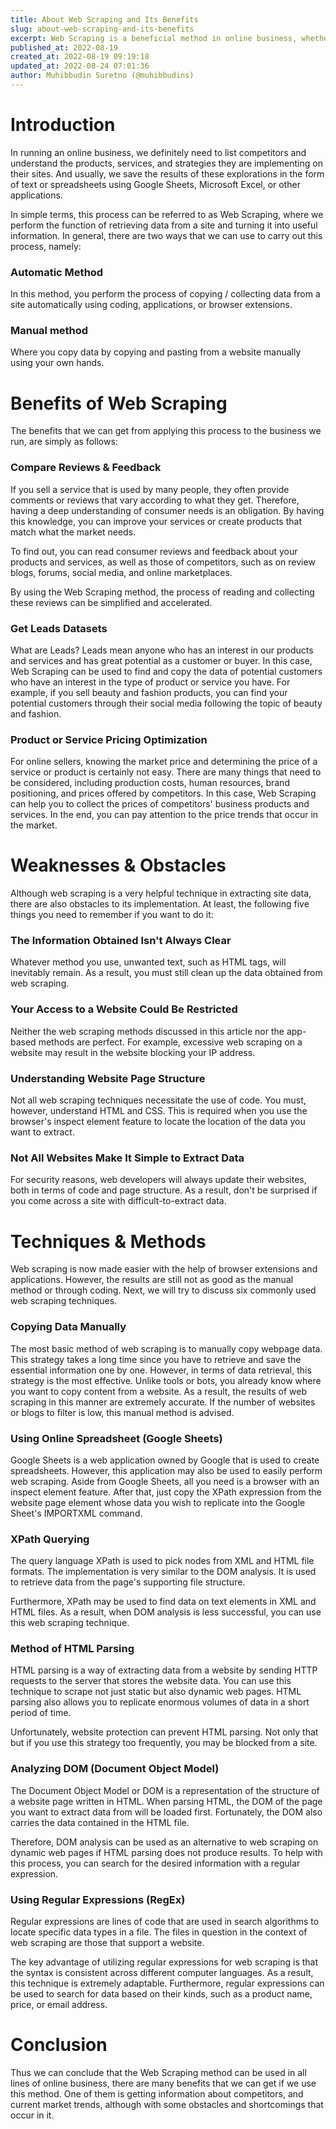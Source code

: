 ```yaml
---
title: About Web Scraping and Its Benefits
slug: about-web-scraping-and-its-benefits
excerpt: Web Scraping is a beneficial method in online business, whether it's to study the market, understand competitors, or find potential users/customers. In this article, we will learn more about the role, methods, and uses of Web Scraping itself.
published_at: 2022-08-19
created_at: 2022-08-19 09:19:18
updated_at: 2022-08-24 07:01:36
author: Muhibbudin Suretno (@muhibbudins)
---
```


Introduction
============

In running an online business, we definitely need to list competitors and understand the products, services, and strategies they are implementing on their sites. And usually, we save the results of these explorations in the form of text or spreadsheets using Google Sheets, Microsoft Excel, or other applications.

In simple terms, this process can be referred to as Web Scraping, where we perform the function of retrieving data from a site and turning it into useful information. In general, there are two ways that we can use to carry out this process, namely:

### Automatic Method

In this method, you perform the process of copying / collecting data from a site automatically using coding, applications, or browser extensions.

### Manual method

Where you copy data by copying and pasting from a website manually using your own hands.

Benefits of Web Scraping
========================

The benefits that we can get from applying this process to the business we run, are simply as follows:

### Compare Reviews & Feedback

If you sell a service that is used by many people, they often provide comments or reviews that vary according to what they get. Therefore, having a deep understanding of consumer needs is an obligation. By having this knowledge, you can improve your services or create products that match what the market needs.

To find out, you can read consumer reviews and feedback about your products and services, as well as those of competitors, such as on review blogs, forums, social media, and online marketplaces.

By using the Web Scraping method, the process of reading and collecting these reviews can be simplified and accelerated.

### Get Leads Datasets

What are Leads? Leads mean anyone who has an interest in our products and services and has great potential as a customer or buyer. In this case, Web Scraping can be used to find and copy the data of potential customers who have an interest in the type of product or service you have. For example, if you sell beauty and fashion products, you can find your potential customers through their social media following the topic of beauty and fashion.

### Product or Service Pricing Optimization

For online sellers, knowing the market price and determining the price of a service or product is certainly not easy. There are many things that need to be considered, including production costs, human resources, brand positioning, and prices offered by competitors. In this case, Web Scraping can help you to collect the prices of competitors' business products and services. In the end, you can pay attention to the price trends that occur in the market.

Weaknesses & Obstacles
======================

Although web scraping is a very helpful technique in extracting site data, there are also obstacles to its implementation. At least, the following five things you need to remember if you want to do it:

### The Information Obtained Isn't Always Clear

Whatever method you use, unwanted text, such as HTML tags, will inevitably remain. As a result, you must still clean up the data obtained from web scraping.

### Your Access to a Website Could Be Restricted

Neither the web scraping methods discussed in this article nor the app-based methods are perfect. For example, excessive web scraping on a website may result in the website blocking your IP address.

### Understanding Website Page Structure

Not all web scraping techniques necessitate the use of code. You must, however, understand HTML and CSS. This is required when you use the browser's inspect element feature to locate the location of the data you want to extract.

### Not All Websites Make It Simple to Extract Data

For security reasons, web developers will always update their websites, both in terms of code and page structure. As a result, don't be surprised if you come across a site with difficult-to-extract data.

Techniques & Methods
====================

Web scraping is now made easier with the help of browser extensions and applications. However, the results are still not as good as the manual method or through coding. Next, we will try to discuss six commonly used web scraping techniques.

### Copying Data Manually

The most basic method of web scraping is to manually copy webpage data. This strategy takes a long time since you have to retrieve and save the essential information one by one. However, in terms of data retrieval, this strategy is the most effective. Unlike tools or bots, you already know where you want to copy content from a website. As a result, the results of web scraping in this manner are extremely accurate. If the number of websites or blogs to filter is low, this manual method is advised.

### Using Online Spreadsheet (Google Sheets)

Google Sheets is a web application owned by Google that is used to create spreadsheets. However, this application may also be used to easily perform web scraping. Aside from Google Sheets, all you need is a browser with an inspect element feature. After that, just copy the XPath expression from the website page element whose data you wish to replicate into the Google Sheet's IMPORTXML command.

### XPath Querying

The query language XPath is used to pick nodes from XML and HTML file formats. The implementation is very similar to the DOM analysis. It is used to retrieve data from the page's supporting file structure.

Furthermore, XPath may be used to find data on text elements in XML and HTML files. As a result, when DOM analysis is less successful, you can use this web scraping technique.

### Method of HTML Parsing

HTML parsing is a way of extracting data from a website by sending HTTP requests to the server that stores the website data. You can use this technique to scrape not just static but also dynamic web pages. HTML parsing also allows you to replicate enormous volumes of data in a short period of time.

Unfortunately, website protection can prevent HTML parsing. Not only that but if you use this strategy too frequently, you may be blocked from a site.

### Analyzing DOM (Document Object Model)

The Document Object Model or DOM is a representation of the structure of a website page written in HTML. When parsing HTML, the DOM of the page you want to extract data from will be loaded first. Fortunately, the DOM also carries the data contained in the HTML file.

Therefore, DOM analysis can be used as an alternative to web scraping on dynamic web pages if HTML parsing does not produce results. To help with this process, you can search for the desired information with a regular expression.

### Using Regular Expressions (RegEx)

Regular expressions are lines of code that are used in search algorithms to locate specific data types in a file. The files in question in the context of web scraping are those that support a website.

The key advantage of utilizing regular expressions for web scraping is that the syntax is consistent across different computer languages. As a result, this technique is extremely adaptable. Furthermore, regular expressions can be used to search for data based on their kinds, such as a product name, price, or email address.

Conclusion
==========

Thus we can conclude that the Web Scraping method can be used in all lines of online business, there are many benefits that we can get if we use this method. One of them is getting information about competitors, and current market trends, although with some obstacles and shortcomings that occur in it.